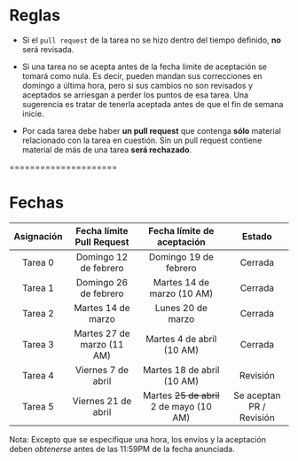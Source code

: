 # Reglas

- Si el `pull request` de la tarea no se hizo dentro del tiempo definido, **no** será revisada.

- Si una tarea no se acepta antes de la fecha límite de aceptación se tomará como nula. Es decir, pueden mandan sus correcciones en domingo a última hora, pero si sus cambios no son revisados y aceptados se arriesgan a perder los puntos de esa tarea. Una sugerencia es tratar de tenerla aceptada antes de que el fin de semana inicie.

- Por cada tarea debe haber **un pull request** que contenga **sólo** material relacionado con la tarea en cuestión. Sin un pull request contiene material de más de una tarea **será rechazado**.


=====================

# Fechas

|     Asignación     | Fecha límite Pull Request | Fecha límite de aceptación  |         Estado         |
|:------------------:|:------------------------:|:-----------------------:|:----------------------:|
|        Tarea 0     | Domingo 12 de febrero   |  Domingo 19 de febrero | Cerrada  |
|        Tarea 1     | Domingo 26 de febrero   |  Martes 14 de marzo (10 AM) | Cerrada |
|        Tarea 2     | Martes 14 de marzo   |  Lunes 20 de marzo | Cerrada |
|        Tarea 3     | Martes 27 de marzo  (11 AM)  |  Martes 4 de abril  (10 AM) | Cerrada |
|        Tarea 4     | Viernes 7 de abril   |  Martes 18 de abril (10 AM) | Revisión |
|        Tarea 5     | Viernes 21 de abril   |  Martes ~~25 de abril~~ 2 de mayo (10 AM) | Se aceptan PR / Revisión |

Nota: Excepto que se especifique una hora, los envíos y la aceptación deben *obtenerse* antes de las 11:59PM de la fecha anunciada.
